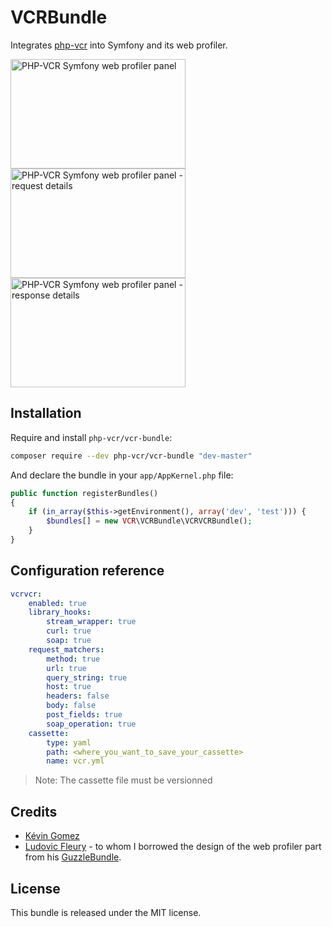VCRBundle
=========

Integrates [php-vcr](https://github.com/moufmouf/php-vcr) into Symfony and its
web profiler.

<img src="https://cloud.githubusercontent.com/assets/66958/5232274/b841676e-774b-11e4-8f4e-1f3e8cb7739e.png" width="280" height="175" alt="PHP-VCR Symfony web profiler panel"/>
<img src="https://cloud.githubusercontent.com/assets/66958/5232275/b84288d8-774b-11e4-803c-7b72f75e59b0.png" width="280" height="175" alt="PHP-VCR Symfony web profiler panel - request details"/>
<img src="https://cloud.githubusercontent.com/assets/66958/5232276/b84411b2-774b-11e4-93a9-475a0eeede65.png" width="280" height="175" alt="PHP-VCR Symfony web profiler panel - response details"/>

## Installation

Require and install `php-vcr/vcr-bundle`:

```bash
composer require --dev php-vcr/vcr-bundle "dev-master"
```

And declare the bundle in your `app/AppKernel.php` file:

```php
public function registerBundles()
{
    if (in_array($this->getEnvironment(), array('dev', 'test'))) {
        $bundles[] = new VCR\VCRBundle\VCRVCRBundle();
    }
}
```

## Configuration reference

```yaml
vcrvcr:
    enabled: true
    library_hooks:
        stream_wrapper: true
        curl: true
        soap: true
    request_matchers:
        method: true
        url: true
        query_string: true
        host: true
        headers: false
        body: false
        post_fields: true
        soap_operation: true
    cassette:
        type: yaml
        path: <where_you_want_to_save_your_cassette>
        name: vcr.yml
```
> Note: The cassette file must be versionned 


## Credits

  * [Kévin Gomez](http://github.com/K-Phoen/)
  * [Ludovic Fleury](https://github.com/ludofleury) - to whom I borrowed the
    design of the web profiler part from his [GuzzleBundle](https://github.com/ludofleury/GuzzleBundle/).

## License

This bundle is released under the MIT license.
